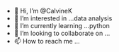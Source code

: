 - 👋 Hi, I’m @CalvineK
- 👀 I’m interested in ...data analysis
- 🌱 I’m currently learning ...python
- 💞️ I’m looking to collaborate on ...
- 📫 How to reach me ...

<!---
CalvineK/CalvineK is a ✨ special ✨ repository because its `README.md` (this file) appears on your GitHub profile.
You can click the Preview link to take a look at your changes.
--->
